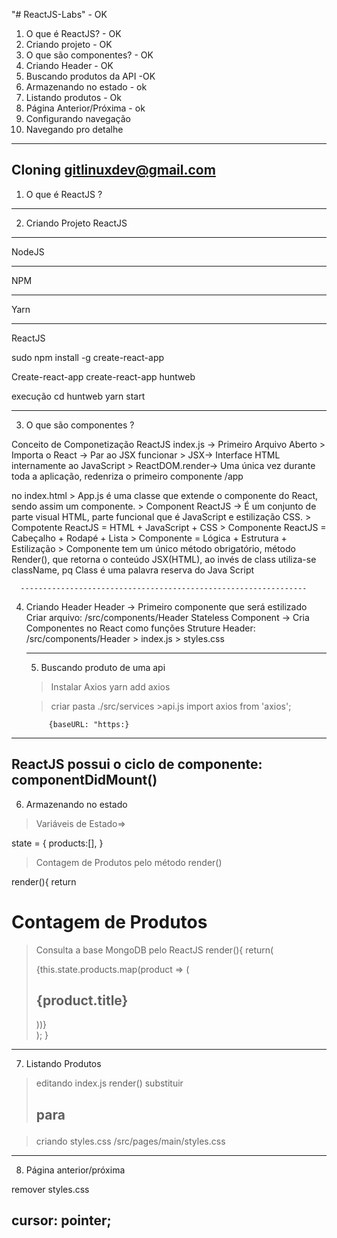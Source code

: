 "# ReactJS-Labs"  - OK
1) O que é ReactJS? - OK
2) Criando projeto - OK
3) O que são componentes? - OK
4) Criando Header - OK
5) Buscando produtos da API -OK
6) Armazenando no estado - ok
7) Listando produtos - Ok
8) Página Anterior/Próxima - ok
9) Configurando navegação
10) Navegando pro detalhe
---------------------------------------------------
 Cloning gitlinuxdev@gmail.com
---------------------------------------------------
1) O que é ReactJS ?
---------------------------------------------------




2) Criando Projeto ReactJS
---------------------------------------------------
 NodeJS

 --------------------------------------------------
 NPM

----------------------------------------------------
 Yarn

----------------------------------------------------
ReactJS

sudo npm install -g create-react-app

Create-react-app
create-react-app huntweb

execução 
cd huntweb
yarn start 

----------------------------------------------------
3) O que são componentes ?

Conceito de Componetização ReactJS
index.js -> Primeiro Arquivo Aberto
      >  Importa o React -> Par ao JSX funcionar
      > JSX-> Interface HTML internamente ao JavaScript
      > ReactDOM.render-> Uma única vez durante toda a aplicação, redenriza o primeiro  componente /app <div id="root"></div> no index.html
      > App.js é uma classe que extende o componente do React, sendo assim um componente.
      > Component ReactJS -> É um conjunto de parte visual HTML, parte funcional que é JavaScript e estilização CSS.
      > Compotente ReactJS = HTML + JavaScript + CSS
      > Componente ReactJS = Cabeçalho + Rodapé + Lista
      > Componente = Lógica + Estrutura + Estilização
      > Componente tem um único método obrigatório, método Render(), que retorna o conteúdo JSX(HTML), ao invés de class utiliza-se className, pq Class é uma palavra reserva do Java Script

      ----------------------------------------------------------------
4) Criando Header
      Header -> Primeiro componente que será estilizado
      Criar arquivo:
                          /src/components/Header
      Stateless Component -> Cria Componentes no React como funções
      Struture Header:
      /src/components/Header
                                    > index.js
                                    > styles.css

    ------------------------------------------------------------------------
    5) Buscando produto  de uma api

    > Instalar Axios
      yarn add axios

      > criar pasta ./src/services
            >api.js
            import axios from 'axios';

            {baseURL: "https:}

---------------------------------------------------------------------------
ReactJS possui o ciclo de componente:
    componentDidMount()
-----------------------------------------------
6) Armazenando no estado

>Variáveis de Estado=> 

state = {
      products:[],
}

>Contagem de Produtos pelo método render()

render(){
  return <h1>Contagem de Produtos</h1>

>Consulta a base MongoDB pelo ReactJS
render(){
  return(
    <div className="product-list">
      {this.state.products.map(product => (
        <h2 key={product._id}>{product.title}</h2>
      ))}
    </div>
  ); 
 }
---------------------------------------------------
7) Listando Produtos

> editando index.js
render()
   substituir <h2> para <article>


> criando styles.css
    /src/pages/main/styles.css

-------------------------------------------------------------------
8) Página anterior/próxima

remover styles.css

  cursor: pointer;
--------------------------------------------------------------------